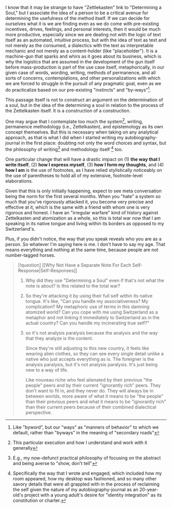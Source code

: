 I know that it may be strange to have "Zettlekasten" link to "Determining a Soul," but I associate the idea of a person to be a critical avenue for determining the usefulness of the method itself. If we can decide for ourselves what it is we are finding even as we do come with pre-existing incentives, drives, feelings, and personal interests, then it would be much more productive, especially since we are dealing not with the logic of text itself as an automated, intuitive process, but with the idea of text as text and not merely as the consumed, a dialectics with the text as interpretable mechanic and not merely as a content-holder (like "placeholder"). It is a machine-gun that sparks and whirs as it goes about its business, which is why the logistics that are assumed in the development of the gun itself before mass-production is part of the use case itself, metaphorically, in our given case of words, wording, writing, methods of permanence, and all sorts of concerns, contemplations, and other personalizations with which we are forced to struggle in the pursuit of any pragmatic goal, even as we do practicalize based on our pre-existing "instincts" and "by-ways"[^1].

This passage itself is not to construct an argument on the determination of a soul, but in the idea of the determining a soul in relation to the process of the Zettelkasten itself. It is a construction of a construction. 

One may argue that I contemplate too much the system[^2], writing, permanence methodology (i.e., Zettelkasten), and epistemology as its own concept themselves. But this is necessary when taking on any analytical approach, as that is what I did when I started writing my autobiography-journal in the first place: doubting not only the word choices and syntax, but the philosophy of writing[^3] and methodology itself [^4] too. 

One particular change that will have a drastic impact on (1) **the way that I write itself**, (2) **how I express myself**, (3) **how I form my thoughts**, and (4) **how I am** is the use of footnotes, as I have relied stylistically noticeably on the use of parentheses to hold all of my extensive, footnote-level elaborations. 

Given that this is only initially happening, expect to see meta conversation being the norm for the first several months. When you "hate" a system so much that you've rigorously attacked it, you become very precise and effective at it, which is the same with a friend with whom one is very rigorous and honest. I have an "irregular warfare" kind of history against Zettelkasten and atomization as a whole, so this is total war now that I am speaking in its native tongue and living within its borders as opposed to my Switzerland's. 

Plus, if you didn't notice, the way that you speak reveals who you are as a person. So whatever I'm saying here is me. I don't have to say my age. That means everything and nothing at the same time, because people are not number-tagged horses.

[^1]: Like "byword", but our "ways" as "manners of behavior" to which we default, rather than "byways" in the meaning of "secondary roads"

[^2]: This particular execution and how I understand and work with it generally

[^3]: E.g., my now-defunct practical philosophy of focusing on the abstract and being averse to "show, don't tell"

[^4]: Specifically the way that I wrote and engaged, which included how my room appeared, how my desktop was fashioned, and so many other savory details that were all grappled with in the process of reclaiming the self given the nature of my autobiography-journal as an 20-year-old's project with a young adult's desire for "identity integration" as its constitution or charter.

> [!question] [[Why Not Have a Separate Note For Each Self-Response|Self-Responses]]
> 1. Why did they use "Determining a Soul" even if that's not what the note is about? Is this related to the total war?
> 2. So they're attacking it by using their full self within its native tongue. It's like, "Can you handle my associativeness? My complication? My metaphoric use of terms in this damning atomized world? Can you cope with me using Switzerland as a metaphor and not linking it immediately to Switzerland as in the actual country? Can you handle my incinerating true self?"
> 3. so it's not analysis paralysis because the analysis and the way that they analyze is the content.
>     
>     Since they're still adjusting to this new country, it feels like wearing alien clothes, so they can see every single detail unlike a native who just accepts everything as is. The foreigner is the analysis paralysis, but it's not analysis paralysis. It's just being new to a way of life. 
>     
>     Like nouveau riche who feel alienated by their previous "the people" peers and by their current "ignorantly rich" peers. They don't want to fit in, and they never do. They will always be in between worlds, more aware of what it means to be "the people" than their previous peers and what it means to be "ignorantly rich" than their current peers because of their combined dialectical perspective.